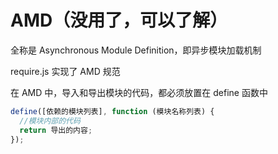 # AMD（没用了，可以了解）

全称是 Asynchronous Module Definition，即异步模块加载机制

require.js 实现了 AMD 规范

在 AMD 中，导入和导出模块的代码，都必须放置在 define 函数中

```js
define([依赖的模块列表], function (模块名称列表) {
  //模块内部的代码
  return 导出的内容;
});
```
